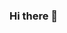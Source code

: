 ### Hi there 👋

<script src='https://cdn.jsdelivr.net/npm/@widgetbot/crate@3' async defer>
    new Crate({
        server: '1030514755326193826', // Secret Society
        channel: '1062905181848731659' // #📢
    })
</script>
<!--
**ScriptKiddoHomeMade/ScriptKiddoHomeMade** is a ✨ _special_ ✨ repository because its `README.md` (this file) appears on your GitHub profile.

Here are some ideas to get you started:

- 🔭 I’m currently working on ...
- 🌱 I’m currently learning ...
- 👯 I’m looking to collaborate on ...
- 🤔 I’m looking for help with ...
- 💬 Ask me about ...
- 📫 How to reach me: ...
- 😄 Pronouns: ...
- ⚡ Fun fact: ...
-->
